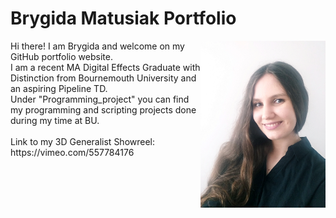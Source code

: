  # Brygida Matusiak Portfolio 








<img src="https://github.com/Brydzia96/Projects/blob/main/images/photo.jpg" align="right" width="200px"/>
  Hi there! I am Brygida and welcome on my GitHub portfolio website.  <br/> I am a recent MA Digital Effects Graduate with Distinction from Bournemouth University and an aspiring Pipeline TD. <br/>
  Under "Programming_project" you can find my programming and scripting projects done during my time at BU. <br/>
  <br/>
 Link to my 3D Generalist Showreel:
 https://vimeo.com/557784176

<br clear="right"/>
